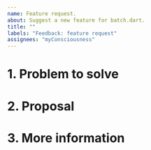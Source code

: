 ```yaml
---
name: Feature request.
about: Suggest a new feature for batch.dart.
title: ""
labels: "Feedback: feature request"
assignees: "myConsciousness"
---
```


<!-- When reporting a feature, please read this complete template and fill all the questions in order to get a better response -->

# 1. Problem to solve

<!-- Which problem would be solved with this feature? -->

# 2. Proposal

<!-- What do you propose as a solution? Add as much information as you can! -->

# 3. More information

<!-- Do you have any other useful information about this feature report? Please write it down here -->
<!-- Possible helpful information: references to other sites/repositories -->
<!-- Are you interested in working on a PR for this? -->
